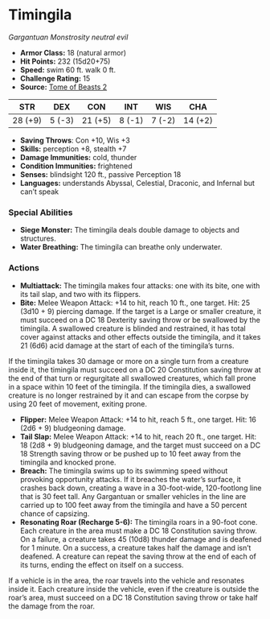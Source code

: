# Timingila

*Gargantuan* *Monstrosity* *neutral evil*

- **Armor Class:** 18 (natural armor)
- **Hit Points:** 232 (15d20+75)
- **Speed:** swim 60 ft. walk 0 ft.
- **Challenge Rating:** 15
- **Source:** [Tome of Beasts 2](https://koboldpress.com/kpstore/product/tome-of-beasts-2-for-5th-edition/)

| STR | DEX | CON | INT | WIS | CHA |
| --- | --- | --- | --- | --- | --- |
| 28 (+9) | 5 (-3) | 21 (+5) | 8 (-1) | 7 (-2) | 14 (+2) |

- **Saving Throws**: Con +10, Wis +3
- **Skills:** perception +8, stealth +7
- **Damage Immunities:** cold, thunder
- **Condition Immunities:** frightened
- **Senses:** blindsight 120 ft., passive Perception 18
- **Languages:** understands Abyssal, Celestial, Draconic, and Infernal but can’t speak
### Special Abilities
- **Siege Monster:** The timingila deals double damage to objects and structures.
- **Water Breathing:** The timingila can breathe only underwater.
### Actions
- **Multiattack:** The timingila makes four attacks: one with its bite, one with its tail slap, and two with its flippers.
- **Bite:** Melee Weapon Attack: +14 to hit, reach 10 ft., one target. Hit: 25 (3d10 + 9) piercing damage. If the target is a Large or smaller creature, it must succeed on a DC 18 Dexterity saving throw or be swallowed by the timingila. A swallowed creature is blinded and restrained, it has total cover against attacks and other effects outside the timingila, and it takes 21 (6d6) acid damage at the start of each of the timingila’s turns.

If the timingila takes 30 damage or more on a single turn from a creature inside it, the timingila must succeed on a DC 20 Constitution saving throw at the end of that turn or regurgitate all swallowed creatures, which fall prone in a space within 10 feet of the timingila. If the timingila dies, a swallowed creature is no longer restrained by it and can escape from the corpse by using 20 feet of movement, exiting prone.
- **Flipper:** Melee Weapon Attack: +14 to hit, reach 5 ft., one target. Hit: 16 (2d6 + 9) bludgeoning damage.
- **Tail Slap:** Melee Weapon Attack: +14 to hit, reach 20 ft., one target. Hit: 18 (2d8 + 9) bludgeoning damage, and the target must succeed on a DC 18 Strength saving throw or be pushed up to 10 feet away from the timingila and knocked prone.
- **Breach:** The timingila swims up to its swimming speed without provoking opportunity attacks. If it breaches the water’s surface, it crashes back down, creating a wave in a 30-foot-wide, 120-footlong line that is 30 feet tall. Any Gargantuan or smaller vehicles in the line are carried up to 100 feet away from the timingila and have a 50 percent chance of capsizing.
- **Resonating Roar (Recharge 5-6):** The timingila roars in a 90-foot cone. Each creature in the area must make a DC 18 Constitution saving throw. On a failure, a creature takes 45 (10d8) thunder damage and is deafened for 1 minute. On a success, a creature takes half the damage and isn’t deafened. A creature can repeat the saving throw at the end of each of its turns, ending the effect on itself on a success.

If a vehicle is in the area, the roar travels into the vehicle and resonates inside it. Each creature inside the vehicle, even if the creature is outside the roar’s area, must succeed on a DC 18 Constitution saving throw or take half the damage from the roar.
